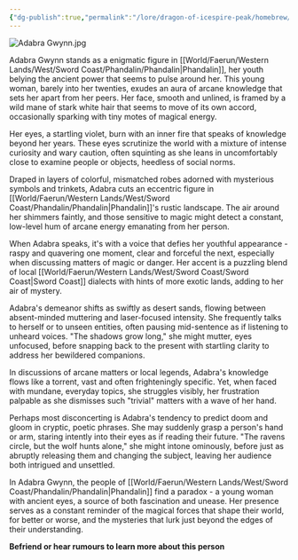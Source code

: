 ```yaml
---
{"dg-publish":true,"permalink":"/lore/dragon-of-icespire-peak/homebrew/npcs/phandalin/adabra-gwynn/"}
---
```


![Adabra Gwynn.jpg](/img/user/Images/Characters/npcs/Adabra%20Gwynn.jpg)

Adabra Gwynn stands as a enigmatic figure in [[World/Faerun/Western Lands/West/Sword Coast/Phandalin/Phandalin\|Phandalin]], her youth belying the ancient power that seems to pulse around her. This young woman, barely into her twenties, exudes an aura of arcane knowledge that sets her apart from her peers. Her face, smooth and unlined, is framed by a wild mane of stark white hair that seems to move of its own accord, occasionally sparking with tiny motes of magical energy.

Her eyes, a startling violet, burn with an inner fire that speaks of knowledge beyond her years. These eyes scrutinize the world with a mixture of intense curiosity and wary caution, often squinting as she leans in uncomfortably close to examine people or objects, heedless of social norms.

Draped in layers of colorful, mismatched robes adorned with mysterious symbols and trinkets, Adabra cuts an eccentric figure in [[World/Faerun/Western Lands/West/Sword Coast/Phandalin/Phandalin\|Phandalin]]'s rustic landscape. The air around her shimmers faintly, and those sensitive to magic might detect a constant, low-level hum of arcane energy emanating from her person.

When Adabra speaks, it's with a voice that defies her youthful appearance - raspy and quavering one moment, clear and forceful the next, especially when discussing matters of magic or danger. Her accent is a puzzling blend of local [[World/Faerun/Western Lands/West/Sword Coast/Sword Coast\|Sword Coast]] dialects with hints of more exotic lands, adding to her air of mystery.

Adabra's demeanor shifts as swiftly as desert sands, flowing between absent-minded muttering and laser-focused intensity. She frequently talks to herself or to unseen entities, often pausing mid-sentence as if listening to unheard voices. "The shadows grow long," she might mutter, eyes unfocused, before snapping back to the present with startling clarity to address her bewildered companions.

In discussions of arcane matters or local legends, Adabra's knowledge flows like a torrent, vast and often frighteningly specific. Yet, when faced with mundane, everyday topics, she struggles visibly, her frustration palpable as she dismisses such "trivial" matters with a wave of her hand.

Perhaps most disconcerting is Adabra's tendency to predict doom and gloom in cryptic, poetic phrases. She may suddenly grasp a person's hand or arm, staring intently into their eyes as if reading their future. "The ravens circle, but the wolf hunts alone," she might intone ominously, before just as abruptly releasing them and changing the subject, leaving her audience both intrigued and unsettled.

In Adabra Gwynn, the people of [[World/Faerun/Western Lands/West/Sword Coast/Phandalin/Phandalin\|Phandalin]] find a paradox - a young woman with ancient eyes, a source of both fascination and unease. Her presence serves as a constant reminder of the magical forces that shape their world, for better or worse, and the mysteries that lurk just beyond the edges of their understanding.

**Befriend or hear rumours to learn more about this person**